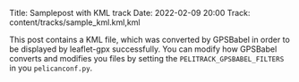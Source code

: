 Title: Samplepost with KML track
Date: 2022-02-09 20:00
Track: content/tracks/sample_kml.kml,kml

This post contains a KML file, which was converted by GPSBabel in order to be displayed by leaflet-gpx successfully.
You can modify how GPSBabel converts and modifies you files by setting the `PELITRACK_GPSBABEL_FILTERS` in you `pelicanconf.py`.
